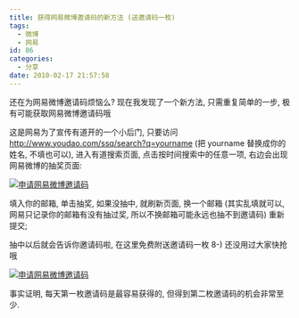 ```yaml
---
title: 获得网易微博邀请码的新方法 (送邀请码一枚)
tags:
  - 微博
  - 网易
id: 86
categories:
  - 分享
date: 2010-02-17 21:57:58
---
```


还在为网易微博邀请码烦恼么? 现在我发现了一个新方法, 只需重复简单的一步, 极有可能获取网易微博邀请码哦

这是网易为了宣传有道开的一个小后门, 只要访问 http://www.youdao.com/ssq/search?q=yourname (把 yourname 替换成你的姓名, 不填也可以), 进入有道搜索页面, 点击按时间搜索中的任意一项, 右边会出现网易微博的抽奖页面: <!-- more -->

[![申请网易微博邀请码](http://img.beamnote.com/2010/2010-02-17_16-17-46.jpg)](http://img.beamnote.com/2010/2010-02-17_16-17-46.jpg)

填入你的邮箱, 单击抽奖, 如果没抽中, 就刷新页面, 换一个邮箱 (其实乱填就可以, 网易只记录你的邮箱有没有抽过奖, 所以不换邮箱可能永远也抽不到邀请码) 重新提交;

抽中以后就会告诉你邀请码啦, 在这里免费附送邀请码一枚 8-) 还没用过大家快抢哦

[![申请网易微博邀请码](http://img.beamnote.com/2010/2010-02-17_16-24-20.jpg)](http://img.beamnote.com/2010/2010-02-17_16-24-20.jpg)

事实证明, 每天第一枚邀请码是最容易获得的, 但得到第二枚邀请码的机会非常至少.
